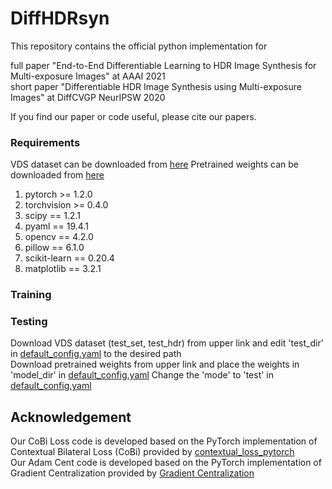 # DiffHDRsyn
This repository contains the official python implementation for

full paper "End-to-End Differentiable Learning to HDR Image Synthesis for Multi-exposure Images" at AAAI 2021  
short paper "Differentiable HDR Image Synthesis using Multi-exposure Images" at DiffCVGP NeurIPSW 2020

If you find our paper or code useful, please cite our papers.


### Requirements

VDS dataset can be downloaded from [here](https://drive.google.com/drive/folders/1i7iTC6t6e_ZhyCq178V3-nN-IS5-5WOe?usp=sharing)
Pretrained weights can be downloaded from [here](https://drive.google.com/drive/folders/1inzZWbBTlOJTuqJODHvOhNSg-o60LyWs?usp=sharing)

1. pytorch >= 1.2.0
2. torchvision >= 0.4.0
3. scipy == 1.2.1
4. pyaml == 19.4.1
5. opencv == 4.2.0
6. pillow == 6.1.0
7. scikit-learn == 0.20.4
8. matplotlib == 3.2.1

### Training

### Testing
Download VDS dataset (test_set, test_hdr) from upper link and edit 'test_dir' in [default_config.yaml](https://github.com/JungHeeKim29/DiffHDRsyn/blob/main/default_config.yaml) to the desired path  
Download pretrained weights from upper link and place the weights in 'model_dir' in [default_config.yaml](https://github.com/JungHeeKim29/DiffHDRsyn/blob/main/default_config.yaml)
Change the 'mode' to 'test' in [default_config.yaml](https://github.com/JungHeeKim29/DiffHDRsyn/blob/main/default_config.yaml)


## Acknowledgement

Our CoBi Loss code is developed based on the PyTorch implementation of Contextual Bilateral Loss (CoBi) provided by [contextual_loss_pytorch](https://github.com/S-aiueo32/contextual_loss_pytorch)  
Our Adam Cent code is developed based on the PyTorch implementation of Gradient Centralization provided by [Gradient Centralization](https://github.com/Yonghongwei/Gradient-Centralization)
